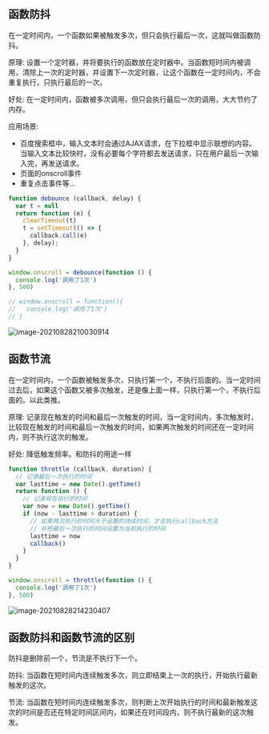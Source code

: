 ## 函数防抖

在一定时间内，一个函数如果被触发多次，但只会执行最后一次，这就叫做函数防抖。

原理: 设置一个定时器，并将要执行的函数放在定时器中。当函数短时间内被调用，清除上一次的定时器，并设置下一次定时器，让这个函数在一定时间内，不会重复执行，只执行最后的一次。

好处: 在一定时间内，函数被多次调用，但只会执行最后一次的调用，大大节约了内存。



应用场景:

* 百度搜索框中，输入文本时会通过AJAX请求，在下拉框中显示联想的内容。当输入文本比较快时，没有必要每个字符都去发送请求，只在用户最后一次输入完，再发送请求。
* 页面的onscroll事件
* 重复点击事件等...

```js
function debounce (callback, delay) {
  var t = null
  return function (e) {
    clearTimeout(t)
    t = setTimeout(() => {
      callback.call(e)
    }, delay);
  }
}

window.onscroll = debounce(function () {
  console.log('调用了1次')
}, 500)

// window.onscroll = function(){
//   console.log('调用了1次')
// }
```



![image-20210828210030914](https://www.huangyihui.cn/upload/gburlimg/c8a07791fd7d.png)



## 函数节流

在一定时间内，一个函数被触发多次，只执行第一个，不执行后面的。当一定时间过去后，如果这个函数又被多次触发，还是像上面一样，只执行第一个，不执行后面的。以此类推。



原理: 记录现在触发的时间和最后一次触发的时间，当一定时间内，多次触发时，比较现在触发的时间和最后一次触发的时间，如果两次触发的时间还在一定时间内，则不执行这次的触发。



好处: 降低触发频率。和防抖的用途一样

```js
function throttle (callback, duration) {
  // 记录最后一次执行的时间
  var lasttime = new Date().getTime()
  return function () {
    // 记录现在执行的时间
    var now = new Date().getTime()
    if (now - lasttime > duration) {
      // 如果两次执行的时间大于设置的持续时间，才会执行callback方法
      // 并把最后一次执行的时间设置为当前执行的时间
      lasttime = now
      callback()
    }
  }
}

window.onscroll = throttle(function () {
  console.log('调用了1次')
}, 500)
```



![image-20210828214230407](https://www.huangyihui.cn/upload/gburlimg/d35af40e0bf96.png)



## 函数防抖和函数节流的区别

防抖是删除前一个，节流是不执行下一个。

防抖: 当函数在短时间内连续触发多次，则立即结束上一次的执行，开始执行最新触发的这次。

节流: 当函数在短时间内连续触发多次，则判断上次开始执行的时间和最新触发这次的时间是否还在特定时间区间内，如果还在时间段内，则不执行最新的这次触发。



